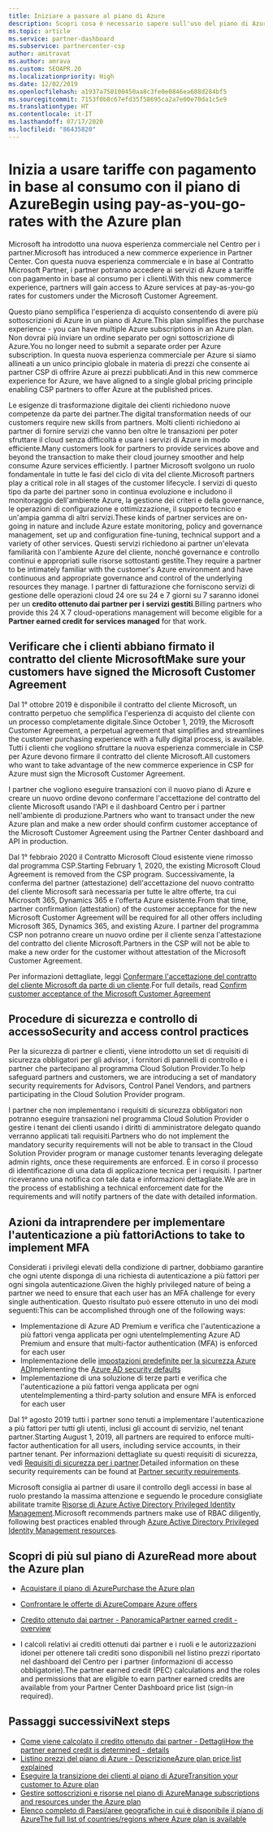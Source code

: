 ```yaml
---
title: Iniziare a passare al piano di Azure
description: Scopri cosa è necessario sapere sull'uso del piano di Azure con pagamento in base al consumo, incluse le operazioni preliminari, le precauzioni di sicurezza e le procedure per iniziare.
ms.topic: article
ms.service: partner-dashboard
ms.subservice: partnercenter-csp
author: amitravat
ms.author: amrava
ms.custom: SEOAPR.20
ms.localizationpriority: High
ms.date: 12/02/2019
ms.openlocfilehash: a1937a750100450aa8c3fe0e0846ea688d284bf5
ms.sourcegitcommit: 7153f0b8c67efd35f58695ca2a7e00e70da1c5e9
ms.translationtype: HT
ms.contentlocale: it-IT
ms.lasthandoff: 07/17/2020
ms.locfileid: "86435820"
---
```

# <a name="begin-using-pay-as-you-go-rates-with-the-azure-plan"></a><span data-ttu-id="e482d-103">Inizia a usare tariffe con pagamento in base al consumo con il piano di Azure</span><span class="sxs-lookup"><span data-stu-id="e482d-103">Begin using pay-as-you-go-rates with the Azure plan</span></span>

<span data-ttu-id="e482d-104">Microsoft ha introdotto una nuova esperienza commerciale nel Centro per i partner.</span><span class="sxs-lookup"><span data-stu-id="e482d-104">Microsoft has introduced a new commerce experience in Partner Center.</span></span>  <span data-ttu-id="e482d-105">Con questa nuova esperienza commerciale e in base al Contratto Microsoft Partner, i partner potranno accedere ai servizi di Azure a tariffe con pagamento in base al consumo per i clienti.</span><span class="sxs-lookup"><span data-stu-id="e482d-105">With this new commerce experience, partners will gain access to Azure services at pay-as-you-go rates for customers under the Microsoft Customer Agreement.</span></span>

<span data-ttu-id="e482d-106">Questo piano semplifica l'esperienza di acquisto consentendo di avere più sottoscrizioni di Azure in un piano di Azure.</span><span class="sxs-lookup"><span data-stu-id="e482d-106">This plan simplifies the purchase experience - you can have multiple Azure subscriptions in an Azure plan.</span></span> <span data-ttu-id="e482d-107">Non dovrai più inviare un ordine separato per ogni sottoscrizione di Azure.</span><span class="sxs-lookup"><span data-stu-id="e482d-107">You no longer need to submit a separate order per Azure subscription.</span></span> <span data-ttu-id="e482d-108">In questa nuova esperienza commerciale per Azure si siamo allineati a un unico principio globale in materia di prezzi che consente ai partner CSP di offrire Azure ai prezzi pubblicati.</span><span class="sxs-lookup"><span data-stu-id="e482d-108">And in this new commerce experience for Azure, we have aligned to a single global pricing principle enabling CSP partners to offer Azure at the published prices.</span></span>

<span data-ttu-id="e482d-109">Le esigenze di trasformazione digitale dei clienti richiedono nuove competenze da parte dei partner.</span><span class="sxs-lookup"><span data-stu-id="e482d-109">The digital transformation needs of our customers require new skills from partners.</span></span> <span data-ttu-id="e482d-110">Molti clienti richiedono ai partner di fornire servizi che vanno ben oltre le transazioni per poter sfruttare il cloud senza difficoltà e usare i servizi di Azure in modo efficiente.</span><span class="sxs-lookup"><span data-stu-id="e482d-110">Many customers look for partners to provide services above and beyond the transaction to make their cloud journey smoother and help consume Azure services efficiently.</span></span> <span data-ttu-id="e482d-111">I partner Microsoft svolgono un ruolo fondamentale in tutte le fasi del ciclo di vita del cliente.</span><span class="sxs-lookup"><span data-stu-id="e482d-111">Microsoft partners play a critical role in all stages of the customer lifecycle.</span></span> <span data-ttu-id="e482d-112">I servizi di questo tipo da parte dei partner sono in continua evoluzione e includono il monitoraggio dell'ambiente Azure, la gestione dei criteri e della governance, le operazioni di configurazione e ottimizzazione, il supporto tecnico e un'ampia gamma di altri servizi.</span><span class="sxs-lookup"><span data-stu-id="e482d-112">These kinds of partner services are on-going in nature and include Azure estate monitoring, policy and governance management, set up and configuration fine-tuning, technical support and a variety of other services.</span></span> <span data-ttu-id="e482d-113">Questi servizi richiedono ai partner un'elevata familiarità con l'ambiente Azure del cliente, nonché governance e controllo continui e appropriati sulle risorse sottostanti gestite.</span><span class="sxs-lookup"><span data-stu-id="e482d-113">They require a partner to be intimately familiar with the customer's Azure environment and have continuous and appropriate governance and control of the underlying resources they manage.</span></span> <span data-ttu-id="e482d-114">I partner di fatturazione che forniscono servizi di gestione delle operazioni cloud 24 ore su 24 e 7 giorni su 7 saranno idonei per un **credito ottenuto dai partner per i servizi gestiti**.</span><span class="sxs-lookup"><span data-stu-id="e482d-114">Billing partners who provide this 24 X 7 cloud-operations management will become eligible for a **Partner earned credit for services managed** for that work.</span></span>

## <a name="make-sure-your-customers-have-signed-the-microsoft-customer-agreement"></a><span data-ttu-id="e482d-115">Verificare che i clienti abbiano firmato il contratto del cliente Microsoft</span><span class="sxs-lookup"><span data-stu-id="e482d-115">Make sure your customers have signed the Microsoft Customer Agreement</span></span>

<span data-ttu-id="e482d-116">Dal 1° ottobre 2019 è disponibile il contratto del cliente Microsoft, un contratto perpetuo che semplifica l'esperienza di acquisto del cliente con un processo completamente digitale.</span><span class="sxs-lookup"><span data-stu-id="e482d-116">Since October 1, 2019, the Microsoft Customer Agreement, a perpetual agreement that simplifies and streamlines the customer purchasing experience with a fully digital process, is available.</span></span> <span data-ttu-id="e482d-117">Tutti i clienti che vogliono sfruttare la nuova esperienza commerciale in CSP per Azure devono firmare il contratto del cliente Microsoft.</span><span class="sxs-lookup"><span data-stu-id="e482d-117">All customers who want to take advantage of the new commerce experience in CSP for Azure must sign the Microsoft Customer Agreement.</span></span>

<span data-ttu-id="e482d-118">I partner che vogliono eseguire transazioni con il nuovo piano di Azure e creare un nuovo ordine devono confermare l'accettazione del contratto del cliente Microsoft usando l'API e il dashboard Centro per i partner nell'ambiente di produzione.</span><span class="sxs-lookup"><span data-stu-id="e482d-118">Partners who want to transact under the new Azure plan and make a new order should confirm customer acceptance of the Microsoft Customer Agreement using the Partner Center dashboard and API in production.</span></span>

<span data-ttu-id="e482d-119">Dal 1° febbraio 2020 il Contratto Microsoft Cloud esistente viene rimosso dal programma CSP.</span><span class="sxs-lookup"><span data-stu-id="e482d-119">Starting February 1, 2020, the existing Microsoft Cloud Agreement is removed from the CSP program.</span></span> <span data-ttu-id="e482d-120">Successivamente, la conferma del partner (attestazione) dell'accettazione del nuovo contratto del cliente Microsoft sarà necessaria per tutte le altre offerte, tra cui Microsoft 365, Dynamics 365 e l'offerta Azure esistente.</span><span class="sxs-lookup"><span data-stu-id="e482d-120">From that time, partner confirmation (attestation) of the customer acceptance for the new Microsoft Customer Agreement will be required for all other offers including Microsoft 365, Dynamics 365, and existing Azure.</span></span> <span data-ttu-id="e482d-121">I partner del programma CSP non potranno creare un nuovo ordine per il cliente senza l'attestazione del contratto del cliente Microsoft.</span><span class="sxs-lookup"><span data-stu-id="e482d-121">Partners in the CSP will not be able to make a new order for the customer without attestation of the Microsoft Customer Agreement.</span></span>

<span data-ttu-id="e482d-122">Per informazioni dettagliate, leggi [Confermare l'accettazione del contratto del cliente Microsoft da parte di un cliente](confirm-customer-agreement.md).</span><span class="sxs-lookup"><span data-stu-id="e482d-122">For full details, read [Confirm customer acceptance of the Microsoft Customer Agreement](confirm-customer-agreement.md)</span></span>

## <a name="security-and-access-control-practices"></a><span data-ttu-id="e482d-123">Procedure di sicurezza e controllo di accesso</span><span class="sxs-lookup"><span data-stu-id="e482d-123">Security and access control practices</span></span>

<span data-ttu-id="e482d-124">Per la sicurezza di partner e clienti, viene introdotto un set di requisiti di sicurezza obbligatori per gli advisor, i fornitori di pannelli di controllo e i partner che partecipano al programma Cloud Solution Provider.</span><span class="sxs-lookup"><span data-stu-id="e482d-124">To help safeguard partners and customers, we are introducing a set of mandatory security requirements for Advisors, Control Panel Vendors, and partners participating in the Cloud Solution Provider program.</span></span>

<span data-ttu-id="e482d-125">I partner che non implementano i requisiti di sicurezza obbligatori non potranno eseguire transazioni nel programma Cloud Solution Provider o gestire i tenant dei clienti usando i diritti di amministratore delegato quando verranno applicati tali requisiti.</span><span class="sxs-lookup"><span data-stu-id="e482d-125">Partners who do not implement the mandatory security requirements will not be able to transact in the Cloud Solution Provider program or manage customer tenants leveraging delegate admin rights, once these requirements are enforced.</span></span> <span data-ttu-id="e482d-126">È in corso il processo di identificazione di una data di applicazione tecnica per i requisiti. I partner riceveranno una notifica con tale data e informazioni dettagliate.</span><span class="sxs-lookup"><span data-stu-id="e482d-126">We are in the process of establishing a technical enforcement date for the requirements and will notify partners of the date with detailed information.</span></span>

## <a name="actions-to-take-to-implement-mfa"></a><span data-ttu-id="e482d-127">Azioni da intraprendere per implementare l'autenticazione a più fattori</span><span class="sxs-lookup"><span data-stu-id="e482d-127">Actions to take to implement MFA</span></span>

<span data-ttu-id="e482d-128">Considerati i privilegi elevati della condizione di partner, dobbiamo garantire che ogni utente disponga di una richiesta di autenticazione a più fattori per ogni singola autenticazione.</span><span class="sxs-lookup"><span data-stu-id="e482d-128">Given the highly privileged nature of being a partner we need to ensure that each user has an MFA challenge for every single authentication.</span></span> <span data-ttu-id="e482d-129">Questo risultato può essere ottenuto in uno dei modi seguenti:</span><span class="sxs-lookup"><span data-stu-id="e482d-129">This can be accomplished through one of the following ways:</span></span>

- <span data-ttu-id="e482d-130">Implementazione di Azure AD Premium e verifica che l'autenticazione a più fattori venga applicata per ogni utente</span><span class="sxs-lookup"><span data-stu-id="e482d-130">Implementing Azure AD Premium and ensure that multi-factor authentication (MFA) is enforced for each user</span></span>
- <span data-ttu-id="e482d-131">Implementazione delle [impostazioni predefinite per la sicurezza Azure AD](https://docs.microsoft.com/azure/active-directory/conditional-access/concept-conditional-access-security-defaults)</span><span class="sxs-lookup"><span data-stu-id="e482d-131">Implementing the [Azure AD security defaults](https://docs.microsoft.com/azure/active-directory/conditional-access/concept-conditional-access-security-defaults)</span></span>
- <span data-ttu-id="e482d-132">Implementazione di una soluzione di terze parti e verifica che l'autenticazione a più fattori venga applicata per ogni utente</span><span class="sxs-lookup"><span data-stu-id="e482d-132">Implementing a third-party solution and ensure MFA is enforced for each user</span></span>

<span data-ttu-id="e482d-133">Dal 1° agosto 2019 tutti i partner sono tenuti a implementare l'autenticazione a più fattori per tutti gli utenti, inclusi gli account di servizio, nel tenant partner.</span><span class="sxs-lookup"><span data-stu-id="e482d-133">Starting August 1, 2019, all partners are required to enforce multi-factor authentication for all users, including service accounts, in their partner tenant.</span></span> <span data-ttu-id="e482d-134">Per informazioni dettagliate su questi requisiti di sicurezza, vedi [Requisiti di sicurezza per i partner](https://docs.microsoft.com/partner-center/partner-security-requirements).</span><span class="sxs-lookup"><span data-stu-id="e482d-134">Detailed information on these security requirements can be found at [Partner security requirements](https://docs.microsoft.com/partner-center/partner-security-requirements).</span></span>

<span data-ttu-id="e482d-135">Microsoft consiglia ai partner di usare il controllo degli accessi in base al ruolo prestando la massima attenzione e seguendo le procedure consigliate abilitate tramite [Risorse di Azure Active Directory Privileged Identity Management](https://docs.microsoft.com/azure/active-directory/privileged-identity-management/pim-configure).</span><span class="sxs-lookup"><span data-stu-id="e482d-135">Microsoft recommends partners make use of RBAC diligently, following best practices enabled through [Azure Active Directory Privileged Identity Management resources](https://docs.microsoft.com/azure/active-directory/privileged-identity-management/pim-configure).</span></span>

## <a name="read-more-about-the-azure-plan"></a><span data-ttu-id="e482d-136">Scopri di più sul piano di Azure</span><span class="sxs-lookup"><span data-stu-id="e482d-136">Read more about the Azure plan</span></span>

- [<span data-ttu-id="e482d-137">Acquistare il piano di Azure</span><span class="sxs-lookup"><span data-stu-id="e482d-137">Purchase the Azure plan</span></span>](purchase-azure-plan.md)

- [<span data-ttu-id="e482d-138">Confrontare le offerte di Azure</span><span class="sxs-lookup"><span data-stu-id="e482d-138">Compare Azure offers</span></span>](compare-azure-offers.md)

- [<span data-ttu-id="e482d-139">Credito ottenuto dai partner - Panoramica</span><span class="sxs-lookup"><span data-stu-id="e482d-139">Partner earned credit - overview</span></span>](partner-earned-credit.md)

- <span data-ttu-id="e482d-140">I calcoli relativi ai crediti ottenuti dai partner e i ruoli e le autorizzazioni idonei per ottenere tali crediti sono disponibili nel listino prezzi riportato nel dashboard del Centro per i partner (informazioni di accesso obbligatorie).</span><span class="sxs-lookup"><span data-stu-id="e482d-140">The partner earned credit (PEC) calculations and the roles and permissions that are eligible to earn partner earned credits are available from your Partner Center Dashboard price list (sign-in required).</span></span>

## <a name="next-steps"></a><span data-ttu-id="e482d-141">Passaggi successivi</span><span class="sxs-lookup"><span data-stu-id="e482d-141">Next steps</span></span> 

- [<span data-ttu-id="e482d-142">Come viene calcolato il credito ottenuto dai partner - Dettagli</span><span class="sxs-lookup"><span data-stu-id="e482d-142">How the partner earned credit is determined - details</span></span>](partner-earned-credit-explanation.md)
- [<span data-ttu-id="e482d-143">Listino prezzi del piano di Azure - Descrizione</span><span class="sxs-lookup"><span data-stu-id="e482d-143">Azure plan price list explained</span></span>](azure-plan-price-list.md)
- [<span data-ttu-id="e482d-144">Eseguire la transizione dei clienti al piano di Azure</span><span class="sxs-lookup"><span data-stu-id="e482d-144">Transition your customer to Azure plan</span></span>](azure-plan-transition.md)
- [<span data-ttu-id="e482d-145">Gestire sottoscrizioni e risorse nel piano di Azure</span><span class="sxs-lookup"><span data-stu-id="e482d-145">Manage subscriptions and resources under the Azure plan</span></span>](azure-plan-manage.md)
- [<span data-ttu-id="e482d-146">Elenco completo di Paesi/aree geografiche in cui è disponibile il piano di Azure</span><span class="sxs-lookup"><span data-stu-id="e482d-146">The full list of countries/regions where Azure plan is available</span></span>](https://query.prod.cms.rt.microsoft.com/cms/api/am/binary/RE3QN0x)
